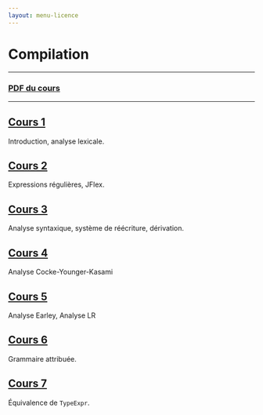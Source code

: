 ```yaml
---
layout: menu-licence
---
```


# Compilation

---

### [PDF du cours](https://moodle1.u-bordeaux.fr/pluginfile.php/953131/mod_resource/content/4/cours.pdf)

---

## [Cours 1](cours-1)
Introduction, analyse lexicale.

## [Cours 2](cours-2)
Expressions régulières, JFlex.

## [Cours 3](cours-3)
Analyse syntaxique, système de réécriture, dérivation.

## [Cours 4](cours-4)
Analyse Cocke-Younger-Kasami

## [Cours 5](cours-5)
Analyse Earley, Analyse LR

## [Cours 6](cours-6)
Grammaire attribuée.

## [Cours 7](cours-7)
Équivalence de `TypeExpr`.
